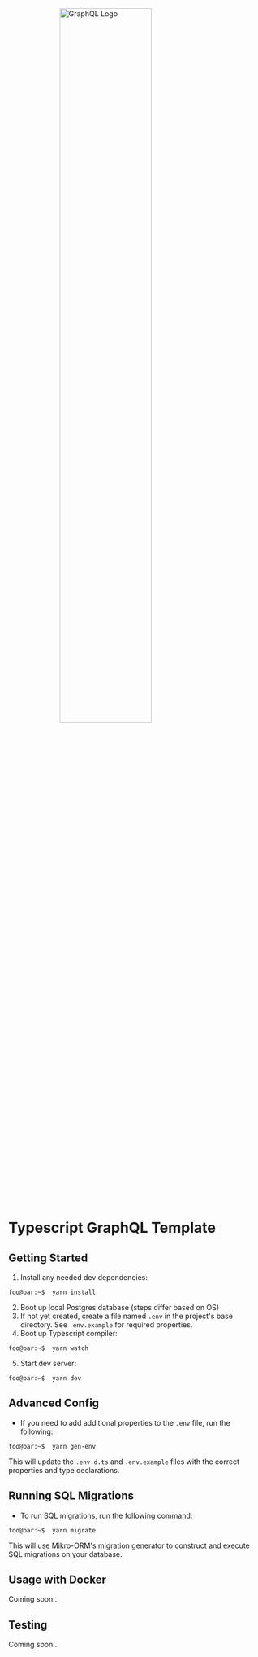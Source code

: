 <div style="width:100%">
  <img style="display:block;margin-left:auto;margin-right:auto;width:60%;" alt="GraphQL Logo" src="https://graphql.org/img/og-image.png" />
</div>

# Typescript GraphQL Template

## Getting Started

1. Install any needed dev dependencies:

```console
foo@bar:~$  yarn install
```

2. Boot up local Postgres database (steps differ based on OS)
3. If not yet created, create a file named `.env` in the project's base directory. See `.env.example` for required properties.
4. Boot up Typescript compiler:

```console
foo@bar:~$  yarn watch
```

5. Start dev server:

```console
foo@bar:~$  yarn dev
```

## Advanced Config

- If you need to add additional properties to the `.env` file, run the following:

```console
foo@bar:~$  yarn gen-env
```

This will update the `.env.d.ts` and `.env.example` files with the correct properties and type declarations.

## Running SQL Migrations

- To run SQL migrations, run the following command:

```console
foo@bar:~$  yarn migrate
```

This will use Mikro-ORM's migration generator to construct and execute SQL migrations on your database.

## Usage with Docker

Coming soon...

## Testing

Coming soon...
